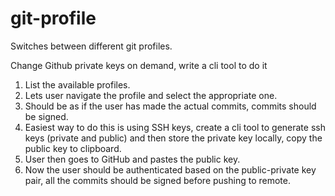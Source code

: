 # git-profile
Switches between different git profiles.

Change Github private keys on demand, write a cli tool to do it 
1. List the available profiles.
2. Lets user navigate the profile and select the appropriate one. 
3. Should be as if the user has made the actual commits, commits should be signed.
4. Easiest way to do this is using SSH keys, create a cli tool to generate ssh keys (private and public) and then store the private key locally, copy the public key to clipboard. 
5. User then goes to GitHub and pastes the public key.
6. Now the user should be authenticated based on the public-private key pair, all the commits should be signed before pushing to remote.

